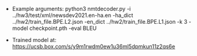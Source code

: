 - Example arguments: 
python3 nmtdecoder.py -i ../hw3/test/xml/newsdev2021.en-ha.en -ha_dict ../hw2/train_file.BPE.L2.json  -en_dict ../hw2/train_file.BPE.L1.json -k 3 -model checkpoint.pth -eval BLEU

- Trained model at:
https://ucsb.box.com/s/y9m1rwdm0ew1u36ml5dpmkun11z2qs6e